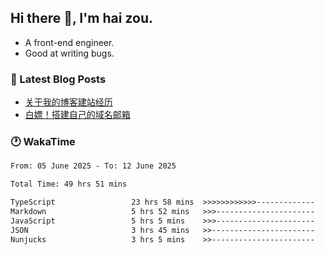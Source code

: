 ## Hi there 👋, I'm hai zou.

- A front-end engineer.
- Good at writing bugs.

### 📖 Latest Blog Posts
<!-- BLOG-POST-LIST:START -->
- [关于我的博客建站经历](https://www.izou.top/2025/01/blog-site-build/)
- [白嫖！搭建自己的域名邮箱](https://www.izou.top/2025/01/domain-mail/)
<!-- BLOG-POST-LIST:END -->

### 🕐 WakaTime
<!--START_SECTION:waka-->

```txt
From: 05 June 2025 - To: 12 June 2025

Total Time: 49 hrs 51 mins

TypeScript                 23 hrs 58 mins  >>>>>>>>>>>>-------------   48.08 %
Markdown                   5 hrs 52 mins   >>>----------------------   11.77 %
JavaScript                 5 hrs 5 mins    >>>----------------------   10.23 %
JSON                       3 hrs 45 mins   >>-----------------------   07.55 %
Nunjucks                   3 hrs 5 mins    >>-----------------------   06.20 %
```

<!--END_SECTION:waka-->
